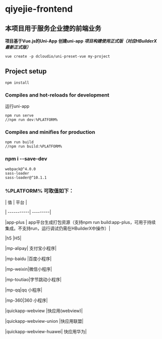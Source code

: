 # qiyejie-frontend

## 本项目用于服务企业捷的前端业务

**项目基于Vue.js的Uni-App**
**创建uni-app**
***项目构建使用正式版（对应HBuilderX最新正式版）***
```
vue create -p dcloudio/uni-preset-vue my-project
```

## Project setup
```
npm install
```

### Compiles and hot-reloads for development
运行uni-app
```
npm run serve
//npm run dev:%PLATFORM%
```

### Compiles and minifies for production
```
npm run build
//npm run build:%PLATFORM%
```

### npm i --save-dev
```
webpack@^4.0.0
sass-loader
sass-loader@^10.1.1
```

### %PLATFORM% 可取值如下：

| 值         | 平台      | 

| -----------| ---------|

|app-plus  |  app平台生成打包资源（支持npm run build:app-plus，可用于持续集成。不支持run，运行调试仍需在HBuilderX中操作）|

|h5	|H5|

|mp-alipay|	支付宝小程序|

|mp-baidu	|百度小程序|

|mp-weixin|微信小程序|

|mp-toutiao|字节跳动小程序|

|mp-qq|qq 小程序|

|mp-360|360 小程序|

|quickapp-webview	|快应用(webview)|

|quickapp-webview-union |快应用联盟|

|quickapp-webview-huawei|	快应用华为|

